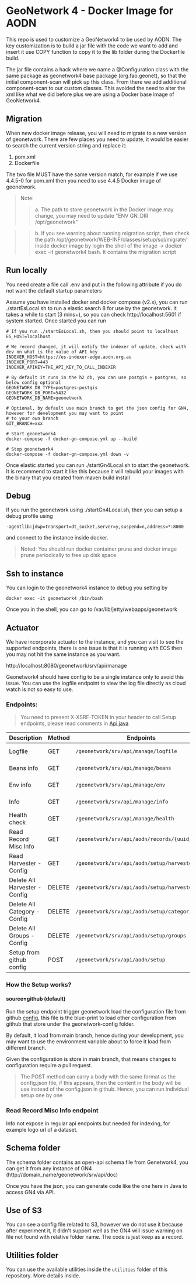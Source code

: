 # GeoNetwork 4 - Docker Image for AODN

This repo is used to customize a GeoNetwork4 to be used by AODN. The key customization is to
build a jar file with the code we want to add and insert it use COPY function to copy it to the lib
folder during the Dockerfile build.

The jar file contains a hack where we name a @Configuration class with the same package as
geonetwork4 base package (org.fao.geonet), so that the initial component-scan will pick up this
class. From there we add additional component-scan to our custom classes. This avoided the need
to alter the xml like what we did before plus we are using a Docker base image of GeoNetwork4.

## Migration
When new docker image release, you will need to migrate to a new version of geonetwork. There are few places you
need to update, it would be easier to search the current version string and replace it:

1. pom.xml
2. Dockerfile

The two file MUST have the same version match, for example if we use 4.4.5-0 for pom.xml then you need to use
4.4.5 Docker image of geonetwork.

> Note:
> >a. The path to store geonetwork in the Docker image may change, you may need to update "ENV GN_DIR /opt/geonetwork"

> >b. If you see warning about running migration script, then check the path /opt/geonetwork/WEB-INF/classes/setup/sql/migrate/ inside docker image by login the shell of the image -> docker exec -it geonetwork4 bash. It contains the migration script

## Run locally
You need create a file call .env and put in the following attribute if you do not want the
default startup parameters

Assume you have installed docker and docker compose (v2.x), you can run ./startEsLocal.sh to run a elastic search 8 for
use by the geonetwork. It takes a while to start (3 mins+), so you can check http://localhost:5601 if system
started. Once started you can run

```shell
# If you run ./startEsLocal.sh, then you should point to localhost
ES_HOST=localhost

# We record changed, it will notify the indexer of update, check with dev on what is the value of API key
INDEXER_HOST=https://es-indexer-edge.aodn.org.au
INDEXER_PORT=443
INDEXER_APIKEY=THE_API_KEY_TO_CALL_INDEXER

# By default it runs in the h2 db, you can use postgis + postgres, so below config optional
GEONETWORK_DB_TYPE=postgres-postgis
GEONETWORK_DB_PORT=5432
GEONETWORK_DB_NAME=geonetwork

# Optional, by default use main branch to get the json config for GN4, however for development you may want to point
# to your own branch
GIT_BRANCH=xxx
```

```shell
# Start geonetwork4
docker-compose -f docker-gn-compose.yml up --build

# Stop geonetwork4
docker-compose -f docker-gn-compose.yml down -v
```

Once elastic started you can run ./startGn4Local.sh to start the geonetwork. It is recommend to start
it like this because it will rebuild your images with the binary that you created from maven build install

## Debug
If you run the geonetwork using ./startGn4Local.sh, then you can setup a debug profile using
```shell
-agentlib:jdwp=transport=dt_socket,server=y,suspend=n,address=*:8000
```

and connect to the instance inside docker.

> Noted: You should run docker container prune and docker image prune periodically to free up disk space.

## Ssh to instance
You can login to the geonetwork4 instance to debug you setting by
```shell
docker exec -it geonetwork4 /bin/bash
```

Once you in the shell, you can go to /var/lib/jetty/webapps/geonetwork

## Actuator
We have incorporate actuator to the instance, and you can visit to see the supported endpoints, there is one
issue is that it is running with ECS then you may not hit the same instance as you want.

http://localhost:8080/geonetwork/srv/api/manage

Geonetwork4 should have config to be a single instance only to avoid this issue. You can use the logfile
endpoint to view the log file directly as cloud watch is not so easy to use.

### Endpoints:

> You need to present X-XSRF-TOKEN in your header to call Setup endpoints, please read comments
> in [Api.java](./geonetwork-core/src/main/java/au/org/aodn/geonetwork4/controller/Api.java)

| Description                   | Method | Endpoints                                      | Param         | Environment   |
|-------------------------------|--------|------------------------------------------------|---------------|---------------|
| Logfile                       | GET    | `/geonetwork/srv/api/manage/logfile`           |               | Edge, Staging |
| Beans info                    | GET    | `/geonetwork/srv/api/manage/beans`             |               | Edge, Staging |
| Env info                      | GET    | `/geonetwork/srv/api/manage/env`               |               | Edge, Staging |
| Info                          | GET    | `/geonetwork/srv/api/manage/info`              |               | Edge, Staging |
| Health check                  | GET    | `/geonetwork/srv/api/manage/health`            |               | Edge, Staging |
| Read Record Misc Info         | GET    | `/geonetwork/srv/api/aodn/records/{uuid}/info` |               | Edge, Staging |
| Read Harvester - Config       | GET    | `/geonetwork/srv/api/aodn/setup/harvesters`    |               | Edge, Staging |
| Delete All Harvester - Config | DELETE | `/geonetwork/srv/api/aodn/setup/harvesters`    |               | Edge, Staging |
| Delete All Category - Config  | DELETE | `/geonetwork/srv/api/aodn/setup/categories`    |               | Edge, Staging |
| Delete All Groups - Config    | DELETE | `/geonetwork/srv/api/aodn/setup/groups`        |               | Edge, Staging |
| Setup from github config      | POST   | `/geonetwork/srv/api/aodn/setup`               | source=github | Edge, Staging |

### How the Setup works?

#### source=github (default)
Run the setup endpoint trigger geonetwork load the configuration file from github [config](./geonetwork-config/config.json),
this file is the blue-print to load other configuration from github that store under the geonetwork-config folder.

By default, it load from main branch, hence during your development, you may want to use the environment variable about to
force it load from different branch.

Given the configuration is store in main branch, that means changes to configuration require a pull request.

> The POST method can carry a body with the same format as the config.json file, if this appears, then the content
> in the body will be use instead of the config.json in github. Hence, you can run individual setup one by one

### Read Record Misc Info endpoint
Info not expose in regular api endpoints but needed for indexing, for example logo url of a dataset.

## Schema folder

The schema folder contains an open-api schema file from Genetwork4, you can get it from any instance
of GN4 (http://domain_name/geonetwork/srv/api/doc)

Once you have the json, you can generate code like the one here in Java to access GN4 via API.

## Use of S3

You can see a config file related to S3, however we do not use it because after experiment it, it
didn't support well as the GN4 will issue warning on file not found with relative folder name. The
code is just keep as a record.

## Utilities folder

You can use the available utilities inside the `utilities` folder of this repository. More details inside.

